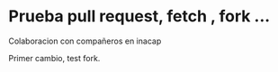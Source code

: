 # Prueba pull request, fetch , fork ...
Colaboracion con compañeros en inacap


Primer cambio, test fork. 
